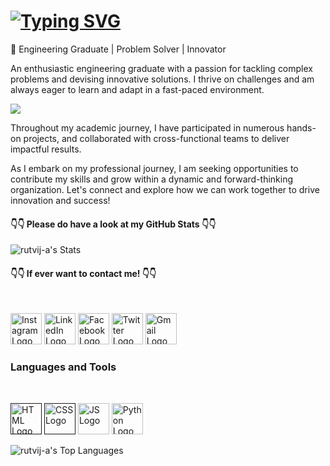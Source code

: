 <h1><a href="https://git.io/typing-svg"><img src="https://readme-typing-svg.demolab.com?font=Fira+Code&pause=1000&color=2F9CFF&center=true&vCenter=true&random=true&width=435&lines=Hello+I'm+Rutvij+A!😉;Welcome+to+my+profile!" alt="Typing SVG" /></a></h1>

🔧 Engineering Graduate | Problem Solver | Innovator


An enthusiastic engineering graduate with a passion for tackling complex problems and devising innovative solutions. I thrive on challenges and am always eager to learn and adapt in a fast-paced environment.

[<img src="https://assets-v2.lottiefiles.com/a/35735896-1176-11ee-8649-af549fb59863/lsQS6q92QV.gif">]()


Throughout my academic journey, I have participated in numerous hands-on projects, and collaborated with cross-functional teams to deliver impactful results.

As I embark on my professional journey, I am seeking opportunities to contribute my skills and grow within a dynamic and forward-thinking organization. Let's connect and explore how we can work together to drive innovation and success!<br>

<h4> 👇👇 Please do have a look at my GitHub Stats 👇👇 </h4>

![rutvij-a's Stats](https://github-readme-stats.vercel.app/api?username=rutvij-a&theme=default&show_icons=true&hide_border=true&count_private=true)<br>

<h4> 👇👇 If ever want to contact me! 👇👇 </h4> <br>

[<img src="https://encrypted-tbn0.gstatic.com/images?q=tbn:ANd9GcTUGJwVJu8g0bYatTrufrElEabb6-SaXDUXMA&s" alt="Instagram Logo" width="50px" height="50px">](https://www.instagram.com/rutvij_a/)
[<img src="https://brandlogos.net/wp-content/uploads/2016/06/linkedin-logo-512x512.png" alt="LinkedIn Logo" width="50px" height="50px" target="_blank">](https://www.linkedin.com/in/rutvij-ambodkar/)
[<img src="https://pngimg.com/uploads/facebook_logos/facebook_logos_PNG19753.png" alt="Facebook Logo" width="50px" height="50px">](https://www.facebook.com/rutvij.ambodkar)
[<img src="https://static.vecteezy.com/system/resources/previews/042/148/611/non_2x/new-twitter-x-logo-twitter-icon-x-social-media-icon-free-png.png" alt="Twitter Logo" width="50px" height="50px">](https://x.com/007rutvij)
[<img src="https://static.vecteezy.com/system/resources/previews/013/948/544/non_2x/gmail-logo-on-transparent-white-background-free-vector.jpg" alt="Gmail Logo" width="50px" height="50px">](mailto:rutvijambodkar@gmail.com.com?subject=Hello%20Rutvij)

<h3>Languages and Tools</h3> <br>

[<img src="https://encrypted-tbn0.gstatic.com/images?q=tbn:ANd9GcTQ-ZwxBaQKgy2uHvX3OTSkAAx3yK-78pB5JA&s" alt="HTML Logo" width="50px" height="50px">]()
[<img src="https://static-00.iconduck.com/assets.00/css3-plain-icon-1803x2048-o5nd73vf.png" alt="CSS Logo" width="50px" height="50px">]()
[<img src="https://encrypted-tbn0.gstatic.com/images?q=tbn:ANd9GcTp-nnHtdLGKfMdl62rDAml_Boq3u1SZA76iNuGtg79V7uoFm38xezL9eMXg5ooYe78PGE&usqp=CAU" alt="JS Logo" width="50px" height="50px">](https://www.javascript.com/)
[<img src="https://encrypted-tbn0.gstatic.com/images?q=tbn:ANd9GcRFCHi18uXFtRb1_q7pQIVxYlwqvhVzCzZ4PQ&s" alt="Python Logo" width="50px" height="50px">](https://www.python.org/)


![rutvij-a's Top Languages](https://github-readme-stats.vercel.app/api/top-langs/?username=rutvij-a&theme=default&show_icons=true&hide_border=true&layout=compact)
